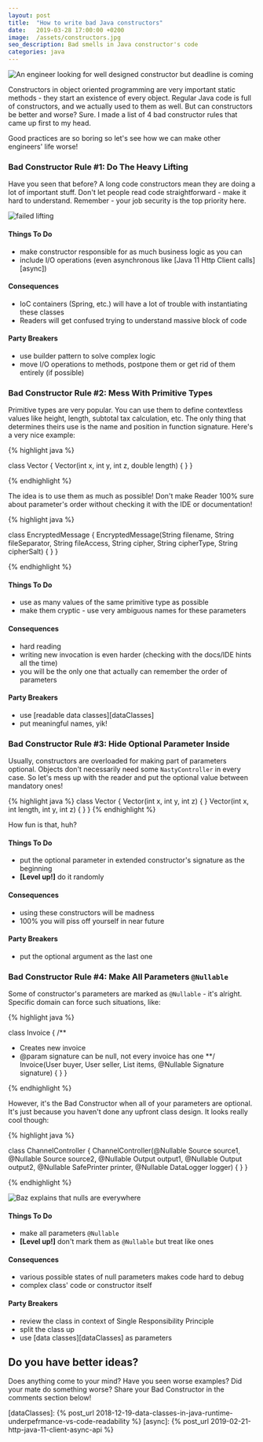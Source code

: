 ```yaml
---
layout: post
title:  "How to write bad Java constructors"
date:   2019-03-28 17:00:00 +0200
image:  /assets/constructors.jpg
seo_description: Bad smells in Java constructor's code 
categories: java
---
```


![An engineer looking for well designed constructor but deadline is coming](/assets/constructors.jpg)

Constructors in object oriented programming are very important static methods - they start an existence of every object. Regular Java code is full of constructors, and we actually used to them as well. But can constructors be better and worse? Sure. I made a list of 4 bad constructor rules that came up first to my head.

Good practices are so boring so let's see how we can make other engineers' life worse!

<!-- more -->

### Bad Constructor Rule #1: Do The Heavy Lifting

Have you seen that before? A long code constructors mean they are doing a lot of important stuff. Don't let people read code straightforward - make it hard to understand. Remember - your job security is the top priority here.

![failed lifting](/assets/lifting.gif)

#### Things To Do

* make constructor responsible for as much business logic as you can
* include I/O operations (even asynchronous like [Java 11 Http Client calls][async])

#### Consequences

* IoC containers (Spring, etc.) will have a lot of trouble with instantiating these classes
* Readers will get confused trying to understand massive block of code

#### Party Breakers

* use builder pattern to solve complex logic
* move I/O operations to methods, postpone them or get rid of them entirely (if possible)

### Bad Constructor Rule #2: Mess With Primitive Types

Primitive types are very popular. You can use them to define contextless values like height, length, subtotal tax calculation, etc. The only thing that determines theirs use is the name and position in function signature. Here's a very nice example:

{% highlight java %}

class Vector {
  Vector(int x, int y, int z, double length) { }
}

{% endhighlight %}

The idea is to use them as much as possible! Don't make Reader 100% sure about parameter's order without checking it with the IDE or documentation!

{% highlight java %}

class EncryptedMessage {
  EncryptedMessage(String filename, String fileSeparator, String fileAccess, String cipher, String cipherType, String cipherSalt) { }
}

{% endhighlight %}

#### Things To Do

* use as many values of the same primitive type as possible
* make them cryptic - use very ambiguous names for these parameters

#### Consequences

* hard reading
* writing new invocation is even harder (checking with the docs/IDE hints all the time)
* you will be the only one that actually can remember the order of parameters

#### Party Breakers

* use [readable data classes][dataClasses]
* put meaningful names, yik!

### Bad Constructor Rule #3: Hide Optional Parameter Inside

Usually, constructors are overloaded for making part of parameters optional. Objects don't necessarily need some `NastyController` in every case. So let's mess up with the reader and put the optional value between mandatory ones! 

{% highlight java %}
class Vector {
  Vector(int x, int y, int z) { }
  Vector(int x, int length, int y, int z) { }
}
{% endhighlight %}

How fun is that, huh?

#### Things To Do

* put the optional parameter in extended constructor's signature as the beginning
* **[Level up!]** do it randomly

#### Consequences

* using these constructors will be madness
* 100% you will piss off yourself in near future

#### Party Breakers

* put the optional argument as the last one

### Bad Constructor Rule #4: Make All Parameters `@Nullable`

Some of constructor's parameters are marked as `@Nullable` - it's alright. Specific domain can force such situations, like:

{% highlight java %}

class Invoice {
  /**
  * Creates new invoice
  * @param signature can be null, not every invoice has one
  **/
  Invoice(User buyer, User seller, List<Items> items, @Nullable Signature signature) { }
}

{% endhighlight %}

However, it's the Bad Constructor when all of your parameters are optional. It's just because you haven't done any upfront class design. It looks really cool though:

{% highlight java %}

class ChannelController {
  ChannelController(@Nullable Source source1, @Nullable Source source2, @Nullable Output output1, @Nullable Output output2, @Nullable SafePrinter printer, @Nullable DataLogger logger) { }
}

{% endhighlight %}

![Baz explains that nulls are everywhere](/assets/nulls.jpg)

#### Things To Do

* make all parameters `@Nullable`
* **[Level up!]** don't mark them as `@Nullable` but treat like ones

#### Consequences

* various possible states of null parameters makes code hard to debug
* complex class' code or constructor itself

#### Party Breakers

* review the class in context of Single Responsibility Principle
* split the class up
* use [data classes][dataClasses] as parameters

## Do you have better ideas?

Does anything come to your mind? Have you seen worse examples? Did your mate do something worse? Share your Bad Constructor in the comments section below!

[dataClasses]: {% post_url 2018-12-19-data-classes-in-java-runtime-underpefrmance-vs-code-readability %}
[async]: {% post_url 2019-02-21-http-java-11-client-async-api %}
